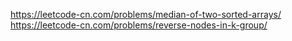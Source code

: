 https://leetcode-cn.com/problems/median-of-two-sorted-arrays/
https://leetcode-cn.com/problems/reverse-nodes-in-k-group/